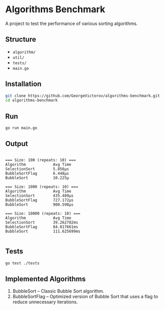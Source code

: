 # Algorithms Benchmark

A project to test the performance of various sorting algorithms.

## Structure

- `algorithm/`
- `util/`
- `tests/`
- `main.go`

## Installation

```bash
git clone https://github.com/GeorgeVictorov/algorithms-benchmark.git
cd algorithms-benchmark
```

## Run

```bash
go run main.go
```

## Output

```

=== Size: 100 (repeats: 10) ===
Algorithm            Avg Time
SelectionSort        5.856µs
BubbleSortFlag       6.448µs
BubbleSort           10.225µ

=== Size: 1000 (repeats: 10) ===
Algorithm            Avg Time
SelectionSort        435.489µs
BubbleSortFlag       727.172µs
BubbleSort           900.598µs

=== Size: 10000 (repeats: 10) ===
Algorithm            Avg Time
SelectionSort        39.262782ms
BubbleSortFlag       84.817661ms
BubbleSort           111.625699ms


```

## Tests

```bash
go test ./tests
```

## Implemented Algorithms

1. BubbleSort – Classic Bubble Sort algorithm.
2. BubbleSortFlag – Optimized version of Bubble Sort that uses a flag to reduce unnecessary iterations.
